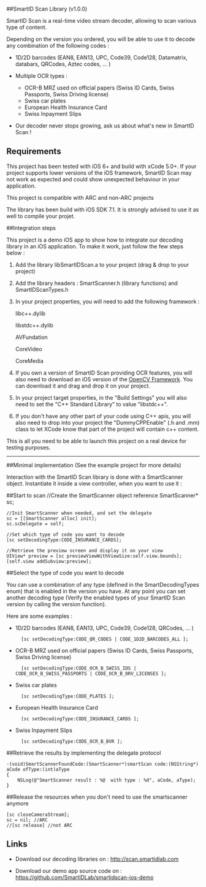##SmartID Scan Library (v1.0.0)

SmartID Scan is a real-time video stream decoder, allowing to scan various type of content.

Depending on the version you ordered, you will be able to use it to decode any combination of the following codes :

- 1D/2D barcodes (EAN8, EAN13, UPC, Code39, Code128, Datamatrix, databars, QRCodes, Aztec codes, ... )

- Multiple OCR types :
   - OCR-B MRZ used on official papers (Swiss ID Cards, Swiss Passports, Swiss Driving license)
   - Swiss car plates
   - European Health Insurance Card
   - Swiss Inpayment Slips

- Our decoder never stops growing, ask us about what's new in SmartID Scan !

## Requirements

This project has been tested with iOS 6+  and build with xCode 5.0+. If your project supports lower versions of the iOS framework, SmartID Scan may not work as expected and could show unexpected behaviour in your application.

This project is compatible with ARC and non-ARC projects

The library has been build with iOS SDK 7.1. It is strongly advised to use it as well to compile your projet.

##Integration steps

This project is a demo iOS app to show how to integrate our decoding library in an iOS application. To make it work, just follow the few steps below :

1. Add the library libSmartIDScan.a to your project (drag & drop to your project)
2. Add the library headers  : SmartScanner.h (library functions) and SmartIDScanTypes.h
3. In your project properties, you will need to add the following framework :

    libc++.dylib

    libstdc++.dylib

    AVFundation

    CoreVideo

    CoreMedia


4. If you own a version of SmartID Scan providing OCR features, you will also need to download an iOS version of the  [OpenCV Framework](http://opencv.org/). You can download it and drag and drop it on your project.
5. In your project target properties, in the "Build Settings" you will also need to set the "C++ Standard Library" to value "libstdc++".
6. If you don't have any other part of your code using C++ apis, you will also need to drop into your project the "DummyCPPEnable" (.h and .mm) class to let XCode know that part of the project will contain c++ content.

This is all you need to be able to launch this project on a real device for testing purposes.

----

##Minimal implementation (See the example project for more details)

Interaction with the SmartID Scan library is done with a SmartScanner object. Instantiate it inside
a view controller, when you want to use it :

##Start to scan
    //Create the SmartScanner object reference
    SmartScanner* sc;

    //Init SmartScanner when needed, and set the delegate
    sc = [[SmartScanner alloc] init];
    sc.scDelegate = self;

    //Set which type of code you want to decode
    [sc setDecodingType:CODE_INSURANCE_CARDS];

    //Retrieve the preview screen and display it on your view
    UIView* preview = [sc previewViewWithViewSize:self.view.bounds];
    [self.view addSubview:preview];

##Select the type of code you want to decode

You can use a combination of any type (defined in the SmartDecodingTypes enum) that is enabled in the version you have. At any point you can set another decoding type (Verify the enabled types of your SmartID Scan version by calling the version function).

Here are some examples :

- 1D/2D barcodes (EAN8, EAN13, UPC, Code39, Code128, QRCodes, ... )

        [sc setDecodingType:CODE_QR_CODES | CODE_1D2D_BARCODES_ALL ];

- OCR-B MRZ used on official papers (Swiss ID Cards, Swiss Passports, Swiss Driving license)

        [sc setDecodingType:CODE_OCR_B_SWISS_IDS | CODE_OCR_B_SWISS_PASSPORTS | CODE_OCR_B_DRV_LICENSES ];

- Swiss car plates

        [sc setDecodingType:CODE_PLATES ];

- European Health Insurance Card

        [sc setDecodingType:CODE_INSURANCE_CARDS ];

- Swiss Inpayment Slips

        [sc setDecodingType:CODE_OCR_B_BVR ];


##Retrieve the results by implementing the delegate protocol

    -(void)SmartScannerFoundCode:(SmartScanner*)smartScan code:(NSString*) aCode ofType:(int)aType
    {
        NSLog(@"SmartScanner result : %@  with type : %d", aCode, aType);
    }
##Release the resources when you don't need to use the smartscanner anymore

    [sc closeCameraStream];
    sc = nil; //ARC
    //[sc release] //not ARC


## Links

* Download our decoding libraries on :
http://scan.smartidlab.com

* Download our demo app source code on :
https://github.com/SmartIDLab/smartidscan-ios-demo


